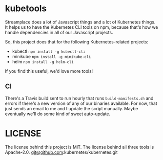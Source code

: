 
# kubetools

Streamplace does a lot of Javascript things and a lot of Kubernetes things. It helps us to have
the Kubernetes CLI tools on npm, because that's how we handle dependencies in all of our
Javascript projects.

So, this project does that for the following Kubernetes-related projects:

* kubectl `npm install -g kubectl-cli`
* minikube `npm install -g minikube-cli`
* helm `npm install -g helm-cli`

If you find this useful, we'd love more tools!

## CI

There's a Travis build sent to run hourly that runs `build-manifests.sh` and errors if there's a
new version of any of our binaries available. For now, that just sends an email to me and I update
the script manually. Maybe eventually we'll do some kind of sweet auto-update.


# LICENSE

The license behind this project is MIT. The license behind all three tools is Apache-2.0.
git@github.com:kubernetes/kubernetes.git
